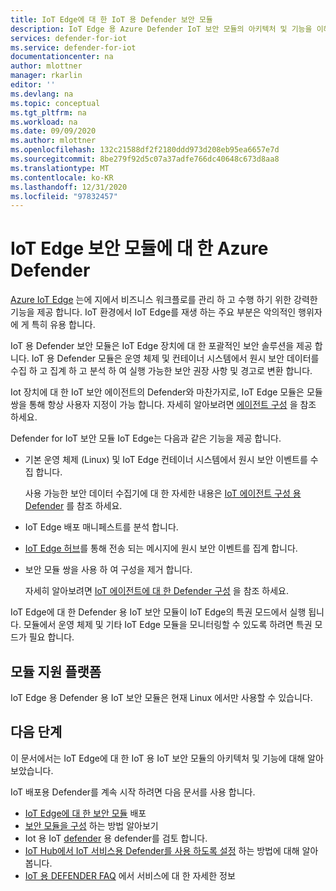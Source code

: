 ```yaml
---
title: IoT Edge에 대 한 IoT 용 Defender 보안 모듈
description: IoT Edge 용 Azure Defender IoT 보안 모듈의 아키텍처 및 기능을 이해 합니다.
services: defender-for-iot
ms.service: defender-for-iot
documentationcenter: na
author: mlottner
manager: rkarlin
editor: ''
ms.devlang: na
ms.topic: conceptual
ms.tgt_pltfrm: na
ms.workload: na
ms.date: 09/09/2020
ms.author: mlottner
ms.openlocfilehash: 132c21588df2f2180ddd973d208eb95ea6657e7d
ms.sourcegitcommit: 8be279f92d5c07a37adfe766dc40648c673d8aa8
ms.translationtype: MT
ms.contentlocale: ko-KR
ms.lasthandoff: 12/31/2020
ms.locfileid: "97832457"
---
```

# <a name="azure-defender-for-iot-edge-security-module"></a>IoT Edge 보안 모듈에 대 한 Azure Defender

[Azure IoT Edge](../iot-edge/index.yml) 는에 지에서 비즈니스 워크플로를 관리 하 고 수행 하기 위한 강력한 기능을 제공 합니다.
IoT 환경에서 IoT Edge를 재생 하는 주요 부분은 악의적인 행위자에 게 특히 유용 합니다.

IoT 용 Defender 보안 모듈은 IoT Edge 장치에 대 한 포괄적인 보안 솔루션을 제공 합니다.
IoT 용 Defender 모듈은 운영 체제 및 컨테이너 시스템에서 원시 보안 데이터를 수집 하 고 집계 하 고 분석 하 여 실행 가능한 보안 권장 사항 및 경고로 변환 합니다.

Iot 장치에 대 한 IoT 보안 에이전트의 Defender와 마찬가지로, IoT Edge 모듈은 모듈 쌍을 통해 항상 사용자 지정이 가능 합니다.
자세히 알아보려면 [에이전트 구성](how-to-agent-configuration.md) 을 참조 하세요.

Defender for IoT 보안 모듈 IoT Edge는 다음과 같은 기능을 제공 합니다.

- 기본 운영 체제 (Linux) 및 IoT Edge 컨테이너 시스템에서 원시 보안 이벤트를 수집 합니다.

  사용 가능한 보안 데이터 수집기에 대 한 자세한 내용은 [IoT 에이전트 구성 용 Defender](how-to-agent-configuration.md) 를 참조 하세요.

- IoT Edge 배포 매니페스트를 분석 합니다.

- [IoT Edge 허브](../iot-edge/iot-edge-runtime.md#iot-edge-hub)를 통해 전송 되는 메시지에 원시 보안 이벤트를 집계 합니다.

- 보안 모듈 쌍을 사용 하 여 구성을 제거 합니다.

  자세히 알아보려면 [IoT 에이전트에 대 한 Defender 구성](how-to-agent-configuration.md) 을 참조 하세요.

IoT Edge에 대 한 Defender 용 IoT 보안 모듈이 IoT Edge의 특권 모드에서 실행 됩니다.
모듈에서 운영 체제 및 기타 IoT Edge 모듈을 모니터링할 수 있도록 하려면 특권 모드가 필요 합니다.

## <a name="module-supported-platforms"></a>모듈 지원 플랫폼

IoT Edge 용 Defender 용 IoT 보안 모듈은 현재 Linux 에서만 사용할 수 있습니다.

## <a name="next-steps"></a>다음 단계

이 문서에서는 IoT Edge에 대 한 IoT 용 IoT 보안 모듈의 아키텍처 및 기능에 대해 알아보았습니다.

IoT 배포용 Defender를 계속 시작 하려면 다음 문서를 사용 합니다.

- [IoT Edge에 대 한 보안 모듈](how-to-deploy-edge.md) 배포
- [보안 모듈을 구성](how-to-agent-configuration.md) 하는 방법 알아보기
- Iot 용 IoT [defender](resources-manage-proprietary-protocols.md) 용 defender를 검토 합니다.
- [IoT Hub에서 IoT 서비스용 Defender를 사용 하도록 설정](quickstart-onboard-iot-hub.md) 하는 방법에 대해 알아봅니다.
- [IoT 용 DEFENDER FAQ](resources-frequently-asked-questions.md) 에서 서비스에 대 한 자세한 정보
